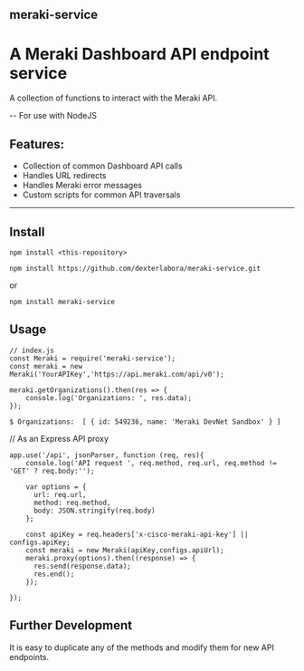 
## meraki-service

# A Meraki Dashboard API endpoint service

A collection of functions to interact with the Meraki API. 

-- For use with NodeJS

## Features: 
* Collection of common Dashboard API calls
* Handles URL redirects
* Handles Meraki error messages
* Custom scripts for common API traversals

---

## Install

```
npm install <this-repository>
```
`npm install https://github.com/dexterlabora/meraki-service.git`

or 

```
npm install meraki-service
```

## Usage


```
// index.js
const Meraki = require('meraki-service');
const meraki = new Meraki('YourAPIKey','https://api.meraki.com/api/v0');

meraki.getOrganizations().then(res => {
    console.log('Organizations: ', res.data);
});
```
`$ Organizations:  [ { id: 549236, name: 'Meraki DevNet Sandbox' } ]`



// As an Express API proxy

```
app.use('/api', jsonParser, function (req, res){
    console.log('API request ', req.method, req.url, req.method != 'GET' ? req.body:'');
    
    var options = {
      url: req.url,
      method: req.method,
      body: JSON.stringify(req.body)
    };

    const apiKey = req.headers['x-cisco-meraki-api-key'] || configs.apiKey;
    const meraki = new Meraki(apiKey,configs.apiUrl);
    meraki.proxy(options).then((response) => {
      res.send(response.data);
      res.end();
    });
  
});
```

## Further Development
It is easy to duplicate any of the methods and modify them for new API endpoints.